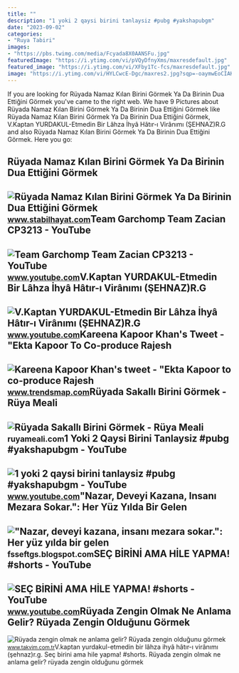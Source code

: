 ```yaml
---
title: ""
description: "1 yoki 2 qaysi birini tanlaysiz #pubg #yakshapubgm"
date: "2023-09-02"
categories:
- "Ruya Tabiri"
images:
- "https://pbs.twimg.com/media/Fcyada8X0AANSFu.jpg"
featuredImage: "https://i.ytimg.com/vi/pVQyDfnyXms/maxresdefault.jpg"
featured_image: "https://i.ytimg.com/vi/XFby1Tc-fcs/maxresdefault.jpg"
image: "https://i.ytimg.com/vi/HYLCwcE-Dgc/maxres2.jpg?sqp=-oaymwEoCIAKENAF8quKqQMcGADwAQH4AYwCgALgA4oCDAgAEAEYRSBHKGUwDw==&amp;rs=AOn4CLC_ulBvmvqa2cf2uT56Qfk3FCYaDA"
---
```


If you are looking for Rüyada Namaz Kılan Birini Görmek Ya Da Birinin Dua Ettiğini Görmek you've came to the right web. We have 9 Pictures about Rüyada Namaz Kılan Birini Görmek Ya Da Birinin Dua Ettiğini Görmek like Rüyada Namaz Kılan Birini Görmek Ya Da Birinin Dua Ettiğini Görmek, V.Kaptan YURDAKUL-Etmedin Bir Lâhza İhyâ Hâtır-ı Virânımı (ŞEHNAZ)R.G and also Rüyada Namaz Kılan Birini Görmek Ya Da Birinin Dua Ettiğini Görmek. Here you go:

Rüyada Namaz Kılan Birini Görmek Ya Da Birinin Dua Ettiğini Görmek
------------------------------------------------------------------

 ![Rüyada Namaz Kılan Birini Görmek Ya Da Birinin Dua Ettiğini Görmek](https://www.stabilhayat.com/wp-content/uploads/2020/07/rüyada-namaz-kılan-birini-görmek.png) <small>www.stabilhayat.com</small>Team Garchomp Team Zacian CP3213 - YouTube
------------------------------------------

 ![Team Garchomp Team Zacian CP3213 - YouTube](https://i.ytimg.com/vi/HYLCwcE-Dgc/maxres2.jpg?sqp=-oaymwEoCIAKENAF8quKqQMcGADwAQH4AYwCgALgA4oCDAgAEAEYRSBHKGUwDw==&rs=AOn4CLC_ulBvmvqa2cf2uT56Qfk3FCYaDA) <small>www.youtube.com</small>V.Kaptan YURDAKUL-Etmedin Bir Lâhza İhyâ Hâtır-ı Virânımı (ŞEHNAZ)R.G
---------------------------------------------------------------------

 ![V.Kaptan YURDAKUL-Etmedin Bir Lâhza İhyâ Hâtır-ı Virânımı (ŞEHNAZ)R.G](https://i.ytimg.com/vi/pVQyDfnyXms/maxresdefault.jpg) <small>www.youtube.com</small>Kareena Kapoor Khan's Tweet - "Ekta Kapoor To Co-produce Rajesh
---------------------------------------------------------------

 ![Kareena Kapoor Khan's tweet - "Ekta Kapoor to co-produce Rajesh](https://pbs.twimg.com/media/Fcyada8X0AANSFu.jpg) <small>www.trendsmap.com</small>Rüyada Sakallı Birini Görmek - Rüya Meali
-----------------------------------------

 ![Rüyada Sakallı Birini Görmek - Rüya Meali](http://ruyameali.com/wp-content/uploads/2018/08/Sakallı-Birini-Görmek-810x405.jpg) <small>ruyameali.com</small>1 Yoki 2 Qaysi Birini Tanlaysiz #pubg #yakshapubgm - YouTube
------------------------------------------------------------

 ![1 yoki 2 qaysi birini tanlaysiz #pubg #yakshapubgm - YouTube](https://i.ytimg.com/vi/GTuQC8a3Yjc/hq2.jpg?sqp=-oaymwEoCOADEOgC8quKqQMcGADwAQH4AbYIgAKAD4oCDAgAEAEYViBiKGUwDw==&rs=AOn4CLDURXtKO02o-2NNsBh7fCS8LvM3MA) <small>www.youtube.com</small>"Nazar, Deveyi Kazana, Insanı Mezara Sokar.": Her Yüz Yılda Bir Gelen
---------------------------------------------------------------------

 !["Nazar, deveyi kazana, insanı mezara sokar.": Her yüz yılda bir gelen](https://blogger.googleusercontent.com/img/b/R29vZ2xl/AVvXsEhDYC7WfuZZ3WRdGpu7dJMASwr0n4KmgtQuxyNyGWpZ4753hIlr7sAf8GHcqDCDYUYwDkwKTIe3hd0-vjCEm9zVPl_mFpw-M2nFAe2v0g7v2oV-46fcZXGkzQS8H34S1rIVHIdBFb_1jilkZnENHG3UhczwEQHOVpUdkwRm3Xrt-72EnjTmIjwcSIEYiQ/w450-h408/289173298_7618832514855283_8020276196538283757_n.jpg) <small>fsseftgs.blogspot.com</small>SEÇ BİRİNİ AMA HİLE YAPMA! #shorts - YouTube
--------------------------------------------

 ![SEÇ BİRİNİ AMA HİLE YAPMA! #shorts - YouTube](https://i.ytimg.com/vi/XFby1Tc-fcs/maxresdefault.jpg) <small>www.youtube.com</small>Rüyada Zengin Olmak Ne Anlama Gelir? Rüyada Zengin Olduğunu Görmek
------------------------------------------------------------------

 ![Rüyada zengin olmak ne anlama gelir? Rüyada zengin olduğunu görmek](https://iatkv.tmgrup.com.tr/987aee/0/0/0/0/0/0?u=https:%2f%2fitkv.tmgrup.com.tr%2f2022%2f06%2f22%2fruyada-zengin-olmak-ne-anlama-gelir-ruyada-zengin-oldugunu-gormek-hayirli-midir-ruyada-zengin-birini-gormek-ne-1655931126404.jpg&mw=616) <small>www.takvim.com.tr</small>V.kaptan yurdakul-etmedin bir lâhza i̇hyâ hâtır-ı virânımı (şehnaz)r.g. Seç bi̇ri̇ni̇ ama hi̇le yapma! #shorts. Rüyada zengin olmak ne anlama gelir? rüyada zengin olduğunu görmek
